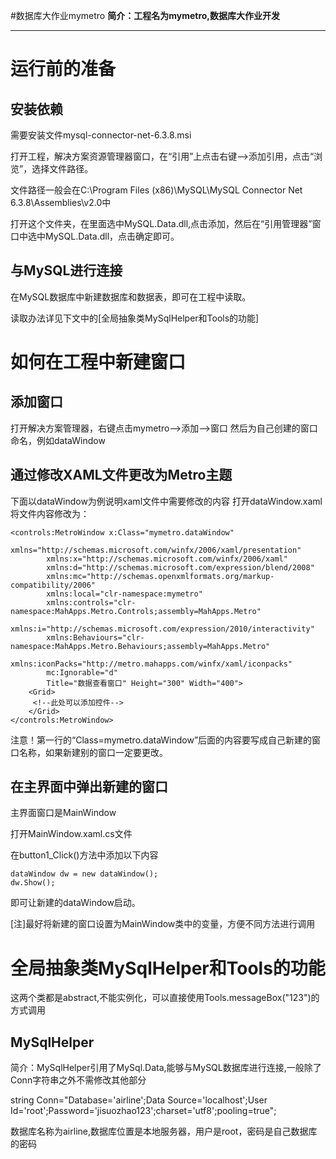 #数据库大作业mymetro
**简介：工程名为mymetro,数据库大作业开发**

----------
# 运行前的准备

## 安装依赖
需要安装文件mysql-connector-net-6.3.8.msi

打开工程，解决方案资源管理器窗口，在“引用”上点击右键-->添加引用，点击“浏览”，选择文件路径。

文件路径一般会在C:\Program Files (x86)\MySQL\MySQL Connector Net 6.3.8\Assemblies\v2.0中

打开这个文件夹，在里面选中MySQL.Data.dll,点击添加，然后在“引用管理器”窗口中选中MySQL.Data.dll，点击确定即可。

## 与MySQL进行连接
在MySQL数据库中新建数据库和数据表，即可在工程中读取。

读取办法详见下文中的[全局抽象类MySqlHelper和Tools的功能]

# 如何在工程中新建窗口
## 添加窗口
打开解决方案管理器，右键点击mymetro-->添加-->窗口
然后为自己创建的窗口命名，例如dataWindow
## 通过修改XAML文件更改为Metro主题
下面以dataWindow为例说明xaml文件中需要修改的内容
打开dataWindow.xaml
将文件内容修改为：

    <controls:MetroWindow x:Class="mymetro.dataWindow"
            xmlns="http://schemas.microsoft.com/winfx/2006/xaml/presentation"
            xmlns:x="http://schemas.microsoft.com/winfx/2006/xaml"
            xmlns:d="http://schemas.microsoft.com/expression/blend/2008"
            xmlns:mc="http://schemas.openxmlformats.org/markup-compatibility/2006"
            xmlns:local="clr-namespace:mymetro"
            xmlns:controls="clr-namespace:MahApps.Metro.Controls;assembly=MahApps.Metro"
            xmlns:i="http://schemas.microsoft.com/expression/2010/interactivity"
    	    xmlns:Behaviours="clr-namespace:MahApps.Metro.Behaviours;assembly=MahApps.Metro"
            xmlns:iconPacks="http://metro.mahapps.com/winfx/xaml/iconpacks"
            mc:Ignorable="d"
            Title="数据查看窗口" Height="300" Width="400">
        <Grid>
         <!--此处可以添加控件-->
        </Grid>
    </controls:MetroWindow>
注意！第一行的“Class=mymetro.dataWindow”后面的内容要写成自己新建的窗口名称，如果新建别的窗口一定要更改。
## 在主界面中弹出新建的窗口
主界面窗口是MainWindow

打开MainWindow.xaml.cs文件

在button1_Click()方法中添加以下内容

    dataWindow dw = new dataWindow();
    dw.Show();
    
即可让新建的dataWindow启动。

[注]最好将新建的窗口设置为MainWindow类中的变量，方便不同方法进行调用

# 全局抽象类MySqlHelper和Tools的功能
这两个类都是abstract,不能实例化，可以直接使用Tools.messageBox("123")的方式调用
## MySqlHelper
简介：MySqlHelper引用了MySql.Data,能够与MySQL数据库进行连接,一般除了Conn字符串之外不需修改其他部分

string Conn="Database='airline';Data Source='localhost';User Id='root';Password='jisuozhao123';charset='utf8';pooling=true";

数据库名称为airline,数据库位置是本地服务器，用户是root，密码是自己数据库的密码



